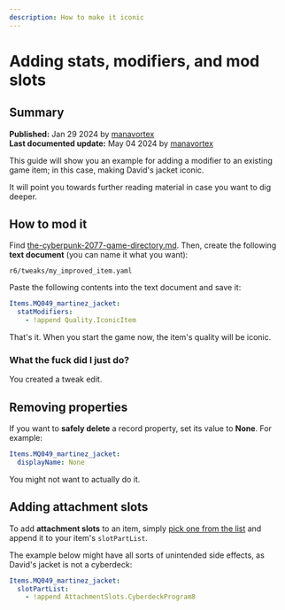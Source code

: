 ```yaml
---
description: How to make it iconic
---
```


# Adding stats, modifiers, and mod slots

## Summary

**Published:** Jan 29 2024 by [manavortex](https://app.gitbook.com/u/NfZBoxGegfUqB33J9HXuCs6PVaC3 "mention")\
**Last documented update:** May 04 2024 by [manavortex](https://app.gitbook.com/u/NfZBoxGegfUqB33J9HXuCs6PVaC3 "mention")

This guide will show you an example for adding a modifier to an existing game item; in this case, making David's jacket iconic.&#x20;

It will point you towards further reading material in case you want to dig deeper.

## How to mod it

Find [the-cyberpunk-2077-game-directory.md](../../../for-mod-users/users-modding-cyberpunk-2077/the-cyberpunk-2077-game-directory.md "mention"). Then, create the following **text document** (you can name it what you want):

```
r6/tweaks/my_improved_item.yaml
```

Paste the following contents into the text document and save it:

```yaml
Items.MQ049_martinez_jacket:
  statModifiers:
    - !append Quality.IconicItem
```

That's it. When you start the game now, the item's quality will be iconic.

### What the fuck did I just do?

You created a tweak edit.

## Removing properties

If you want to **safely delete** a record property, set its value to **None**. For example:

```yaml
Items.MQ049_martinez_jacket:
  displayName: None
```

You might not want to actually do it.

## Adding attachment slots

To add **attachment slots** to an item, simply [pick one from the list](../../../for-mod-creators-theory/references-lists-and-overviews/cheat-sheet-tweak-ids/cheat-sheet-attachment-slots.md) and append it to your item's `slotPartList`.

The example below might have all sorts of unintended side effects, as David's jacket is not a cyberdeck:

```yaml
Items.MQ049_martinez_jacket:
  slotPartList:
    - !append AttachmentSlots.CyberdeckProgram8
```
